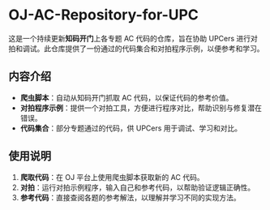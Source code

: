 # OJ-AC-Repository-for-UPC

这是一个持续更新**知码开门**上各专题 AC 代码的仓库，旨在协助 UPCers 进行对拍和调试。此仓库提供了一份通过的代码集合和对拍程序示例，以便参考和学习。

## 内容介绍

- **爬虫脚本**：自动从知码开门抓取 AC 代码，以保证代码的参考价值。
- **对拍程序示例**：提供一个对拍工具，方便进行程序对比，帮助识别与修复潜在错误。
- **代码集合**：部分专题通过的代码，供 UPCers 用于调试、学习和对比。

## 使用说明

1. **爬取代码**：在 OJ 平台上使用爬虫脚本获取新的 AC 代码。
2. **对拍**：运行对拍示例程序，输入自己和参考代码，以帮助验证逻辑正确性。
3. **参考代码**：直接查阅各题的参考解法，以理解并学习不同的实现方法。
